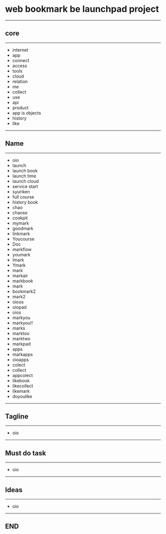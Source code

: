 # web bookmark be launchpad project

---

## core

- - -

- internet
- app
- connect
- access
- tools
- cloud
- relation
- me
- collect
- use
- api
- product
- app is objects
- history
- like

---

## Name

- - -

- oio
- launch
- launch book
- launch time
- launch cloud
- service start
- syuriken
- full course
- history book
- chao
- chaose
- cookpit
- mymark
- goodmark
- linkmark
- Youcourse
- Doc
- markflow
- youmark
- Imark
- Ymark
- mark
- markair
- markbook
- mark
- bookmark2
- mark2
- oioos
- oiopad
- oios
- markyou
- markyou!!
- marks
- marktoo
- marktwo
- markpad
- apps
- markapps
- oioapps
- colect
- collect
- appcolect
- likebook
- likecollect
- likemark
- doyoulike

---

## Tagline

- - -

- oio

---

## Must do task

- - -

- oio

---

## Ideas

- - -

- oio

---

## END